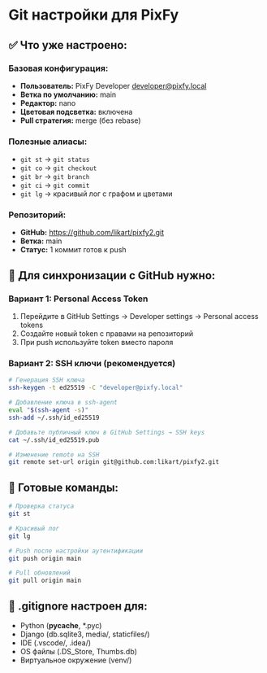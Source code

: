 # Git настройки для PixFy

## ✅ Что уже настроено:

### Базовая конфигурация:
- **Пользователь:** PixFy Developer <developer@pixfy.local>
- **Ветка по умолчанию:** main
- **Редактор:** nano
- **Цветовая подсветка:** включена
- **Pull стратегия:** merge (без rebase)

### Полезные алиасы:
- `git st` → `git status` 
- `git co` → `git checkout`
- `git br` → `git branch`
- `git ci` → `git commit`
- `git lg` → красивый лог с графом и цветами

### Репозиторий:
- **GitHub:** https://github.com/likart/pixfy2.git
- **Ветка:** main
- **Статус:** 1 коммит готов к push

## 🔄 Для синхронизации с GitHub нужно:

### Вариант 1: Personal Access Token
1. Перейдите в GitHub Settings → Developer settings → Personal access tokens
2. Создайте новый token с правами на репозиторий
3. При push используйте token вместо пароля

### Вариант 2: SSH ключи (рекомендуется)
```bash
# Генерация SSH ключа
ssh-keygen -t ed25519 -C "developer@pixfy.local"

# Добавление ключа в ssh-agent
eval "$(ssh-agent -s)"
ssh-add ~/.ssh/id_ed25519

# Добавьте публичный ключ в GitHub Settings → SSH keys
cat ~/.ssh/id_ed25519.pub

# Изменение remote на SSH
git remote set-url origin git@github.com:likart/pixfy2.git
```

## 🚀 Готовые команды:

```bash
# Проверка статуса
git st

# Красивый лог
git lg

# Push после настройки аутентификации
git push origin main

# Pull обновлений
git pull origin main
```

## 📁 .gitignore настроен для:
- Python (__pycache__, *.pyc)
- Django (db.sqlite3, media/, staticfiles/)
- IDE (.vscode/, .idea/)
- OS файлы (.DS_Store, Thumbs.db)
- Виртуальное окружение (venv/)
